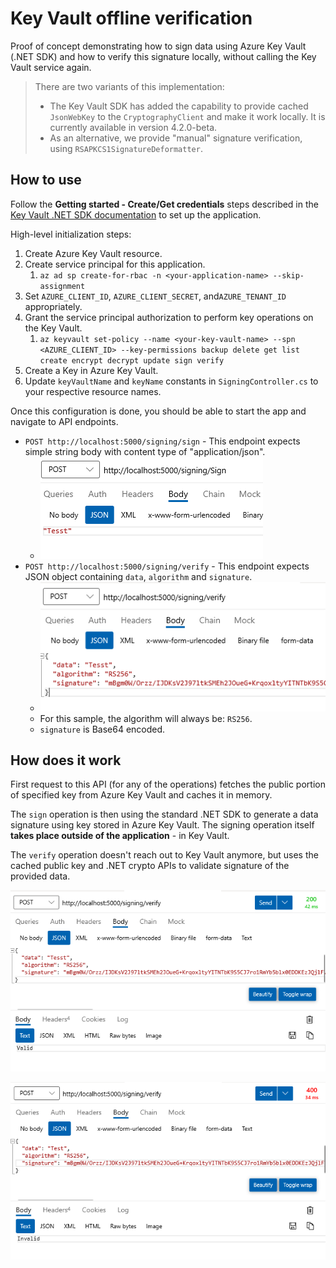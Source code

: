 # Key Vault offline verification
Proof of concept demonstrating how to sign data using Azure Key Vault (.NET SDK) and how to verify this signature locally, without calling the Key Vault service again.

> There are two variants of this implementation:
>
> *  The Key Vault SDK has added the capability to provide cached `JsonWebKey`  to the `CryptographyClient` and make it work locally. It is currently available in version 4.2.0-beta.
> * As an alternative, we provide "manual" signature verification, using `RSAPKCS1SignatureDeformatter`.

## How to use

Follow the **Getting started - Create/Get credentials** steps described in the [Key Vault .NET SDK documentation](https://docs.microsoft.com/en-us/dotnet/api/overview/azure/security.keyvault.keys-readme) to set up the application. 

High-level initialization steps:

1. Create Azure Key Vault resource.
2. Create service principal for this application.
   1. `az ad sp create-for-rbac -n <your-application-name> --skip-assignment`
3. Set `AZURE_CLIENT_ID`, `AZURE_CLIENT_SECRET`, and`AZURE_TENANT_ID` appropriately.
4. Grant the service principal authorization to perform key operations on the Key Vault.
   1. `az keyvault set-policy --name <your-key-vault-name> --spn <AZURE_CLIENT_ID> --key-permissions backup delete get list create encrypt decrypt update sign verify`
5. Create a Key in Azure Key Vault.
6. Update `keyVaultName` and `keyName` constants in `SigningController.cs` to your respective resource names.

Once this configuration is done, you should be able to start the app and navigate to API endpoints.

* `POST http://localhost:5000/signing/sign` - This endpoint expects simple string body with content type of "application/json".
  * ![POST to sign expects string](media/image-20210513093453349.png)
* `POST http://localhost:5000/signing/verify` - This endpoint expects JSON object containing `data`, `algorithm` and `signature`. 
  * ![POST to verify](media/image-20210513093609205.png)
  * For this sample, the algorithm will always be: `RS256`.
  * `signature` is Base64 encoded.

## How does it work

First request to this API (for any of the operations) fetches the public portion of specified key from Azure Key Vault and caches it in memory.

The `sign` operation is then using the standard .NET SDK to generate a data signature using key stored in Azure Key Vault. The signing operation itself **takes place outside of the application** - in Key Vault.

The `verify` operation doesn't reach out to Key Vault anymore, but uses the cached public key and .NET crypto APIs to validate signature of the provided data.

![Valid result](media/image-20210513094345204.png)

![Invalid verification](media/image-20210513094455647.png)

